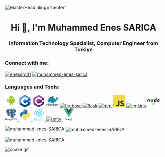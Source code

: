   ![MasterHead aling="center"](https://blogger.googleusercontent.com/img/a/AVvXsEg23OsF5w1A-djiVnKzGMjqwT7E_677pTjbYX2Ty1dOAK4PavueJQSw9scwq6CBq4CsfL2f3SK13sE3ZC7Z62G3H0ZN67A9AcIR4LrmdbSgDHFE_0-6d8WrO143U_9FtrWyD1aXbSEK3LngApIDZq46lnK2rhzbRX3EzjS6oJIAg1huo-m83rw7Q70pF9D-=w945-h600-p-k-no-nu)

  
<h1 align="center">Hi 👋, I'm Muhammed Enes SARICA</h1>
<h3 align="center">Information Technology Specialist, Computer Engineer from Turkiye</h3>

<h3 align="left">Connect with me:</h3>
<p align="left">
<a href="https://twitter.com/enessrc41" target="blank"><img align="center" src="https://raw.githubusercontent.com/rahuldkjain/github-profile-readme-generator/master/src/images/icons/Social/twitter.svg" alt="enessrc41" height="30" width="40" /></a>
<a href="https://linkedin.com/in/muhammed-enes-sarıca" target="blank"><img align="center" src="https://raw.githubusercontent.com/rahuldkjain/github-profile-readme-generator/master/src/images/icons/Social/linked-in-alt.svg" alt="muhammed-enes-sarıca" height="30" width="40" /></a>
</p>

<h3 align="left">Languages and Tools:</h3>
<p align="left"> <a href="https://developer.android.com" target="_blank" rel="noreferrer"> <img src="https://raw.githubusercontent.com/devicons/devicon/master/icons/android/android-original-wordmark.svg" alt="android" width="40" height="40"/> </a> <a href="https://www.w3schools.com/cpp/" target="_blank" rel="noreferrer"> <img src="https://raw.githubusercontent.com/devicons/devicon/master/icons/cplusplus/cplusplus-original.svg" alt="cplusplus" width="40" height="40"/> </a> <a href="https://www.w3schools.com/cs/" target="_blank" rel="noreferrer"> <img src="https://raw.githubusercontent.com/devicons/devicon/master/icons/csharp/csharp-original.svg" alt="csharp" width="40" height="40"/> </a> <a href="https://www.docker.com/" target="_blank" rel="noreferrer"> <img src="https://raw.githubusercontent.com/devicons/devicon/master/icons/docker/docker-original-wordmark.svg" alt="docker" width="40" height="40"/> </a> <a href="https://firebase.google.com/" target="_blank" rel="noreferrer"> <img src="https://www.vectorlogo.zone/logos/firebase/firebase-icon.svg" alt="firebase" width="40" height="40"/> </a> <a href="https://flask.palletsprojects.com/" target="_blank" rel="noreferrer"> <img src="https://www.vectorlogo.zone/logos/pocoo_flask/pocoo_flask-icon.svg" alt="flask" width="40" height="40"/> </a> <a href="https://cloud.google.com" target="_blank" rel="noreferrer"> <img src="https://www.vectorlogo.zone/logos/google_cloud/google_cloud-icon.svg" alt="gcp" width="40" height="40"/> </a> <a href="https://developer.mozilla.org/en-US/docs/Web/JavaScript" target="_blank" rel="noreferrer"> <img src="https://raw.githubusercontent.com/devicons/devicon/master/icons/javascript/javascript-original.svg" alt="javascript" width="40" height="40"/> </a> <a href="https://www.jenkins.io" target="_blank" rel="noreferrer"> <img src="https://www.vectorlogo.zone/logos/jenkins/jenkins-icon.svg" alt="jenkins" width="40" height="40"/> </a> <a href="https://nodejs.org" target="_blank" rel="noreferrer"> <img src="https://raw.githubusercontent.com/devicons/devicon/master/icons/nodejs/nodejs-original-wordmark.svg" alt="nodejs" width="40" height="40"/> </a> <a href="https://www.postgresql.org" target="_blank" rel="noreferrer"> <img src="https://raw.githubusercontent.com/devicons/devicon/master/icons/postgresql/postgresql-original-wordmark.svg" alt="postgresql" width="40" height="40"/> </a> <a href="https://www.python.org" target="_blank" rel="noreferrer"> <img src="https://raw.githubusercontent.com/devicons/devicon/master/icons/python/python-original.svg" alt="python" width="40" height="40"/> </a> <a href="https://reactjs.org/" target="_blank" rel="noreferrer"> <img src="https://raw.githubusercontent.com/devicons/devicon/master/icons/react/react-original-wordmark.svg" alt="react" width="40" height="40"/> </a> <a href="https://unity.com/" target="_blank" rel="noreferrer"> <img src="https://www.vectorlogo.zone/logos/unity3d/unity3d-icon.svg" alt="unity" width="40" height="40"/> </a> <a href="https://vuejs.org/" target="_blank" rel="noreferrer"> <img src="https://raw.githubusercontent.com/devicons/devicon/master/icons/vuejs/vuejs-original-wordmark.svg" alt="vuejs" width="40" height="40"/> </a> </p>

<p><img align="left" src="https://github-readme-stats.vercel.app/api/top-langs?username=muhammed-enes-SARICA&show_icons=true&locale=en&layout=compact" alt="muhammed-enes-SARICA" /></p>

<p>&nbsp;<img align="center" src="https://github-readme-stats.vercel.app/api?username=muhammed-enes-SARICA&show_icons=true&locale=en" alt="muhammed-enes-SARICA" /></p>

<p><img align="center" src="https://github-readme-streak-stats.herokuapp.com/?user=muhammed-enes-SARICA&" alt="muhammed-enes-SARICA" /></p>

![snake gif](https://github.com/muhammed-enes-SARICA/muhammed-enes-SARICA/blob/output/github-contribution-grid-snake.gif)
